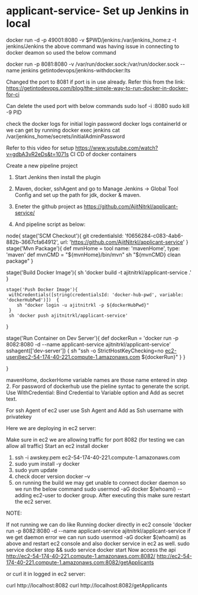 # applicant-service- Set up Jenkins in local

docker run -d -p 49001:8080 -v $PWD/jenkins:/var/jenkins_home:z -t jenkins/Jenkins
the above command was having issue in connecting to docker deamon so used the below command

docker run   -p 8081:8080   -v /var/run/docker.sock:/var/run/docker.sock   --name jenkins   getintodevops/jenkins-withdocker:lts

Changed the port to 8081 if port is in use already.
Refer this from the link:
https://getintodevops.com/blog/the-simple-way-to-run-docker-in-docker-for-ci 

Can delete the used port with below commands
sudo lsof -i :8080
sudo kill -9 PID

check the docker logs for initial login password
docker logs containerId
or we can get by running 
docker exec jenkins cat /var/jenkins_home/secrets/initialAdminPassword

Refer to this video for setup
https://www.youtube.com/watch?v=gdbA3vR2eDs&t=1071s
CI CD of docker containers



Create a new pipeline project 
1.	Start Jenkins then install the plugin
2.	Maven, docker, sshAgent and go to Manage Jenkins -> Global Tool Config and set up the path for jdk, docker & maven.

3.	Eneter the github project as
https://github.com/AjitNitrkl/applicant-service/

4.	And pipeline script as below:

node{
   stage('SCM Checkout'){
       git credentialsId: 'f0656284-c083-4ab6-882b-3667cfa64912', url: 'https://github.com/AjitNitrkl/applicant-service'
   }
   stage('Mvn Package'){
     def mvnHome = tool name: 'mavenHome', type: 'maven'
     def mvnCMD = "${mvnHome}/bin/mvn"
     sh "${mvnCMD} clean package"
   }
   
   stage('Build Docker Image'){
     sh 'docker build -t ajitnitrkl/applicant-service .'
   }
   
    stage('Push Docker Image'){
     withCredentials([string(credentialsId: 'docker-hub-pwd', variable: 'dockerHubPwd')])  {
        sh "docker login -u ajitnitrkl -p ${dockerHubPwd}"
     }
     sh 'docker push ajitnitrkl/applicant-service'
   }
   
   stage('Run Container on Dev Server'){
     def dockerRun = 'docker run -p 8082:8080 -d --name applicant-service ajitnitrkl/applicant-service'
     sshagent(['dev-server']) {
       sh "ssh -o StrictHostKeyChecking=no ec2-user@ec2-54-174-40-221.compute-1.amazonaws.com ${dockerRun}"
     }
   }
   
}


mavenHome, dockerHome variable names are those name entered in step 2.
For password of dockerhub use the pieline syntac to generate the script. Use WithCredential: Bind Credential to Variable option and Add as secret text.

For ssh Agent of ec2 user use Ssh Agent and Add as Ssh username with privatekey


Here we are deploying in ec2 server:

Make sure in ec2 we are allowing traffic for port 8082 (for testing we can allow all traffic)
Start an ec2 install docker
1.	ssh -i awskey.pem ec2-54-174-40-221.compute-1.amazonaws.com
2.	sudo yum install -y docker
3.	sudo yum update
4.	check docer version docker –v
5.	on running the build we may get unable to connect docker daemon so we run the below command
sudo usermod -aG docker $(whoami)   --adding ec2-user to docker group. After executing this make sure restart the ec2 server.

NOTE:

If not running we can do like
Running docker directly in ec2 console
'docker run -p 8082:8080 -d --name applicant-service ajitnitrkl/applicant-service
if we get daemon error we can run sudo usermod -aG docker $(whoami) as above and restart ec2 console and also docker service in ec2 as well.
sudo service docker stop && sudo service docker start
Now access the api
http://ec2-54-174-40-221.compute-1.amazonaws.com:8082/
http://ec2-54-174-40-221.compute-1.amazonaws.com:8082/getApplicants

or curl it in logged in ec2 server:

curl http://localhost:8082
curl http://localhost:8082/getApplicants
